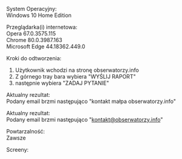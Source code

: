 System Operacyjny:  
Windows 10 Home Edition  

Przeglądarka(i) internetowa:  
Opera 67.0.3575.115  
Chrome 80.0.3987.163  
Microsoft Edge 44.18362.449.0  

Kroki do odtworzenia:  
1. Użytkownik wchodzi na stronę obserwatorzy.info          
2. Z górnego tray bara wybiera "WYŚLIJ RAPORT"  
3. następnie wybiera "ZADAJ PYTANIE"  

Aktualny rezultat:  
Podany email brzmi następująco "kontakt małpa obserwatorzy.info"  

Aktualny rezultat:  
Podany email brzmi następująco "kontakt@obserwatorzy.info"  

Powtarzalność:  
Zawsze  

Screeny:  
